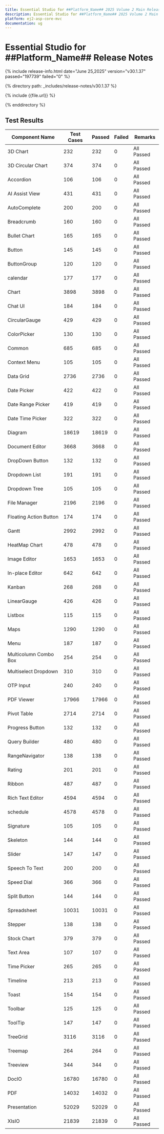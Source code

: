 ```yaml
---
title: Essential Studio for ##Platform_Name## 2025 Volume 2 Main Release Release Notes  
description: Essential Studio for ##Platform_Name## 2025 Volume 2 Main Release Release Notes  
platform: ej2-asp-core-mvc
documentation: ug
---
```



# Essential Studio for ##Platform_Name##  Release Notes  

{% include release-info.html date="June 25,2025"  version="v30.1.37" passed="197739" failed="0" %}

{% directory path: _includes/release-notes/v30.1.37 %}

{% include {{file.url}} %}

{% enddirectory %}

## Test Results

| Component Name | Test Cases | Passed | Failed | Remarks |
|---------------|------------|--------|--------|---------|
| 3D Chart | 232 | 232 | 0 | All Passed |
| 3D Circular Chart | 374 | 374 | 0 | All Passed |
| Accordion | 106 | 106 | 0 | All Passed |
| AI Assist View | 431 | 431 | 0 | All Passed |
| AutoComplete | 200 | 200 | 0 | All Passed |
| Breadcrumb | 160 | 160 | 0 | All Passed |
| Bullet Chart | 165 | 165 | 0 | All Passed |
| Button | 145 | 145 | 0 | All Passed |
| ButtonGroup | 120 | 120 | 0 | All Passed |
| calendar | 177 | 177 | 0 | All Passed |
| Chart | 3898 | 3898 | 0 | All Passed |
| Chat UI | 184 | 184 | 0 | All Passed |
| CircularGauge | 429 | 429 | 0 | All Passed |
| ColorPicker | 130 | 130 | 0 | All Passed |
| Common | 685 | 685 | 0 | All Passed |
| Context Menu | 105 | 105 | 0 | All Passed |
| Data Grid | 2736 | 2736 | 0 | All Passed |
| Date Picker | 422 | 422 | 0 | All Passed |
| Date Range Picker | 419 | 419 | 0 | All Passed |
| Date Time Picker | 322 | 322 | 0 | All Passed |
| Diagram | 18619 | 18619 | 0 | All Passed |
| Document Editor | 3668 | 3668 | 0 | All Passed |
| DropDown Button | 132 | 132 | 0 | All Passed |
| Dropdown List | 191 | 191 | 0 | All Passed |
| Dropdown Tree | 105 | 105 | 0 | All Passed |
| File Manager | 2196 | 2196 | 0 | All Passed |
| Floating Action Button | 174 | 174 | 0 | All Passed |
| Gantt | 2992 | 2992 | 0 | All Passed |
| HeatMap Chart | 478 | 478 | 0 | All Passed |
| Image Editor | 1653 | 1653 | 0 | All Passed |
| In-place Editor | 642 | 642 | 0 | All Passed |
| Kanban | 268 | 268 | 0 | All Passed |
| LinearGauge | 426 | 426 | 0 | All Passed |
| Listbox | 115 | 115 | 0 | All Passed |
| Maps | 1290 | 1290 | 0 | All Passed |
| Menu | 187 | 187 | 0 | All Passed |
| Multicolumn Combo Box | 254 | 254 | 0 | All Passed |
| Multiselect Dropdown | 310 | 310 | 0 | All Passed |
| OTP Input | 240 | 240 | 0 | All Passed |
| PDF Viewer | 17966 | 17966 | 0 | All Passed |
| Pivot Table | 2714 | 2714 | 0 | All Passed |
| Progress Button | 132 | 132 | 0 | All Passed |
| Query Builder | 480 | 480 | 0 | All Passed |
| RangeNavigator | 138 | 138 | 0 | All Passed |
| Rating | 201 | 201 | 0 | All Passed |
| Ribbon | 487 | 487 | 0 | All Passed |
| Rich Text Editor | 4594 | 4594 | 0 | All Passed |
| schedule | 4578 | 4578 | 0 | All Passed |
| Signature | 105 | 105 | 0 | All Passed |
| Skeleton | 144 | 144 | 0 | All Passed |
| Slider | 147 | 147 | 0 | All Passed |
| Speech To Text | 200 | 200 | 0 | All Passed |
| Speed Dial | 366 | 366 | 0 | All Passed |
| Split Button | 144 | 144 | 0 | All Passed |
| Spreadsheet | 10031 | 10031 | 0 | All Passed |
| Stepper | 138 | 138 | 0 | All Passed |
| Stock Chart | 379 | 379 | 0 | All Passed |
| Text Area | 107 | 107 | 0 | All Passed |
| Time Picker | 265 | 265 | 0 | All Passed |
| Timeline | 213 | 213 | 0 | All Passed |
| Toast | 154 | 154 | 0 | All Passed |
| Toolbar | 125 | 125 | 0 | All Passed |
| ToolTip | 147 | 147 | 0 | All Passed |
| TreeGrid | 3116 | 3116 | 0 | All Passed |
| Treemap | 264 | 264 | 0 | All Passed |
| Treeview | 344 | 344 | 0 | All Passed |
| DocIO | 16780 | 16780 | 0 | All Passed |
| PDF | 14032 | 14032 | 0 | All Passed |
| Presentation | 52029 | 52029 | 0 | All Passed |
| XlsIO | 21839 | 21839 | 0 | All Passed |